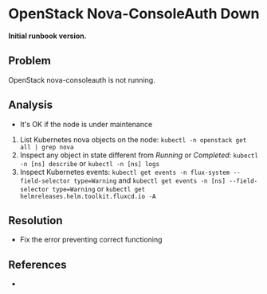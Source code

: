 # OpenStack Nova-ConsoleAuth Down

**Initial runbook version.**

## Problem

OpenStack nova-consoleauth is not running.

## Analysis

 * It's OK if the node is under maintenance

 1. List Kubernetes nova objects on the node: `kubectl -n openstack get all | grep nova`
 2. Inspect any object in state different from *Running* or *Completed*: `kubectl -n [ns] describe` or `kubectl -n [ns] logs`
 3. Inspect Kubernetes events: `kubectl get events -n flux-system --field-selector type=Warning` and `kubectl get events -n [ns] --field-selector type=Warning` or `kubectl get helmreleases.helm.toolkit.fluxcd.io -A`

## Resolution
 * Fix the error preventing correct functioning

## References
 * 
